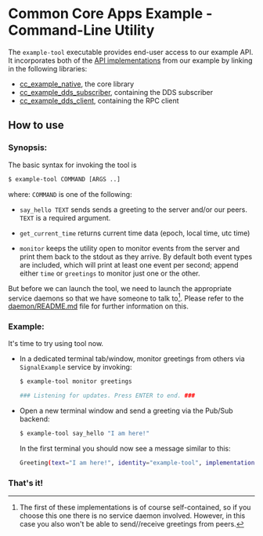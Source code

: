 Common Core Apps Example - Command-Line Utility
================================================

The `example-tool` executable provides end-user access to our example API. It incorporates both of the [API implementations](../../impl/README.md) from our example by linking in the following libraries:

* [cc_example_native](../../impl/native/README.md), the core library
* [cc_example_dds_subscriber](../../impl/dds/dds-subscriber), containing the DDS subscriber
* [cc_example_dds_client](../../impl/dds/rpc-client), containing the RPC client


How to use
----------

### Synopsis:

The basic syntax for invoking the tool is

```bash
$ example-tool COMMAND [ARGS ..]
```

where: `COMMAND` is one of the following:

   - `say_hello TEXT` sends sends a greeting to the server and/or our peers. `TEXT` is a required argument.

   - `get_current_time` returns current time data (epoch, local time, utc time)

   - `monitor` keeps the utility open to monitor events from the server and print them back to the stdout as they arrive. By default both event types are included, which will print at least one event per second; append either `time` or `greetings` to monitor just one or the other.

But before we can launch the tool, we need to launch the appropriate service daemons so that we have someone to talk to[^1]. Please refer to the [daemon/README.md](../../daemon/README.md) file for further information on this.

[^1]: The first of these implementations is of course self-contained, so if you choose this one there is no service daemon involved. However, in this case you also won't be able to send//receive greetings from peers.


### Example:

It's time to try using tool now.

 * In a dedicated terminal tab/window, monitor greetings from others via `SignalExample` service by invoking:

   ```bash
   $ example-tool monitor greetings

   ### Listening for updates. Press ENTER to end. ###

   ```

 * Open a new terminal window and send a greeting via the Pub/Sub backend:

   ```bash
   $ example-tool say_hello "I am here!"
   ```

   In the first terminal you should now see a message similar to this:

   ```bash
   Greeting(text="I am here!", identity="example-tool", implementation="dds", birth=birth=2023-05-09@00:41:41.029, uptime=0.000 sec)
   ```

### That's it!

